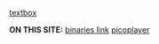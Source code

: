 [textbox](https://stackoverflow.com/questions/54991362/use-text-box-to-go-to-a-specific-page)

**ON THIS SITE:** [binaries link](https://github.com/starg3n/starg3n.github.io/blob/main/gba/user_scripts/IodineGBACoreGlueCode.js)
[picoplayer](https://github.com/egordorichev/pico-player/tree/master)
